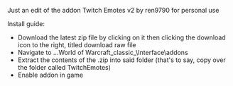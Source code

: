 Just an edit of the addon Twitch Emotes v2 by ren9790 for personal use

Install guide:
* Download the latest zip file by clicking on it then clicking the download icon to the right, titled download raw file
* Navigate to ...World of Warcraft\_classic_\Interface\addons
* Extract the contents of the .zip into said folder (that's to say, copy over the folder called TwitchEmotes)
* Enable addon in game
